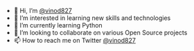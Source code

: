 - 👋 Hi, I’m [@vinod827](https://github.com/vinod827)
- 👀 I’m interested in learning new skills and technologies
- 🌱 I’m currently learning Python
- 💞️ I’m looking to collaborate on various Open Source projects
- 📫 How to reach me on Twitter [@vinod827](https://twitter.com/vinod827)

<!---
vinod827/vinod827 is a ✨ special ✨ repository because its `README.md` (this file) appears on your GitHub profile.
You can click the Preview link to take a look at your changes.
--->
